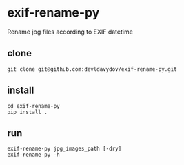 # exif-rename-py
Rename jpg files according to EXIF datetime

## clone
```
git clone git@github.com:devldavydov/exif-rename-py.git
```

## install
```
cd exif-rename-py
pip install .
```

## run
```
exif-rename-py jpg_images_path [-dry]
exif-rename-py -h
```
